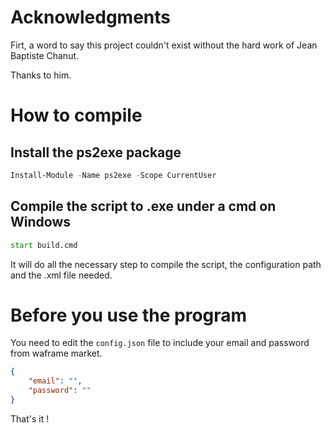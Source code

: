 # Acknowledgments

Firt, a word to say this project couldn't exist without the hard work of Jean Baptiste Chanut.

Thanks to him.

# How to compile

## Install the ps2exe package
```powershell
Install-Module -Name ps2exe -Scope CurrentUser
```
## Compile the script to .exe under a cmd on Windows
```cmd
start build.cmd
```

It will do all the necessary step to compile the script, the configuration path and the .xml file needed.


# Before you use the program

You need to edit the ```config.json``` file to include your email and password from waframe market.

```json
{
    "email": "",
    "password": ""
}
```

That's it !

